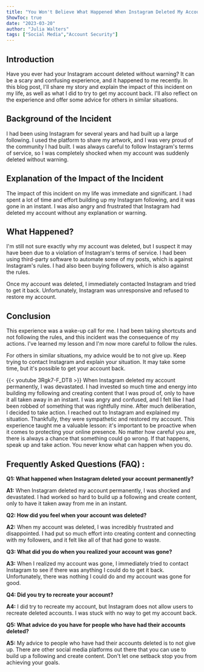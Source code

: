 ```yaml
---
title: "You Won't Believe What Happened When Instagram Deleted My Account Permanently!"
ShowToc: true 
date: "2023-03-20"
author: "Julia Walters" 
tags: ["Social Media","Account Security"]
---
```

## Introduction

Have you ever had your Instagram account deleted without warning? It can be a scary and confusing experience, and it happened to me recently. In this blog post, I'll share my story and explain the impact of this incident on my life, as well as what I did to try to get my account back. I'll also reflect on the experience and offer some advice for others in similar situations.

## Background of the Incident

I had been using Instagram for several years and had built up a large following. I used the platform to share my artwork, and I was very proud of the community I had built. I was always careful to follow Instagram's terms of service, so I was completely shocked when my account was suddenly deleted without warning.

## Explanation of the Impact of the Incident

The impact of this incident on my life was immediate and significant. I had spent a lot of time and effort building up my Instagram following, and it was gone in an instant. I was also angry and frustrated that Instagram had deleted my account without any explanation or warning.

## What Happened?

I'm still not sure exactly why my account was deleted, but I suspect it may have been due to a violation of Instagram's terms of service. I had been using third-party software to automate some of my posts, which is against Instagram's rules. I had also been buying followers, which is also against the rules.

Once my account was deleted, I immediately contacted Instagram and tried to get it back. Unfortunately, Instagram was unresponsive and refused to restore my account.

## Conclusion

This experience was a wake-up call for me. I had been taking shortcuts and not following the rules, and this incident was the consequence of my actions. I've learned my lesson and I'm now more careful to follow the rules.

For others in similar situations, my advice would be to not give up. Keep trying to contact Instagram and explain your situation. It may take some time, but it's possible to get your account back.

{{< youtube 3Rgk7-F_DT8 >}} 
When Instagram deleted my account permanently, I was devastated. I had invested so much time and energy into building my following and creating content that I was proud of, only to have it all taken away in an instant. I was angry and confused, and I felt like I had been robbed of something that was rightfully mine. After much deliberation, I decided to take action. I reached out to Instagram and explained my situation. Thankfully, they were sympathetic and restored my account. This experience taught me a valuable lesson: it's important to be proactive when it comes to protecting your online presence. No matter how careful you are, there is always a chance that something could go wrong. If that happens, speak up and take action. You never know what can happen when you do.

## Frequently Asked Questions (FAQ) :
**Q1: What happened when Instagram deleted your account permanently?**

**A1:** When Instagram deleted my account permanently, I was shocked and devastated. I had worked so hard to build up a following and create content, only to have it taken away from me in an instant.

**Q2: How did you feel when your account was deleted?**

**A2:** When my account was deleted, I was incredibly frustrated and disappointed. I had put so much effort into creating content and connecting with my followers, and it felt like all of that had gone to waste.

**Q3: What did you do when you realized your account was gone?**

**A3:** When I realized my account was gone, I immediately tried to contact Instagram to see if there was anything I could do to get it back. Unfortunately, there was nothing I could do and my account was gone for good.

**Q4: Did you try to recreate your account?**

**A4:** I did try to recreate my account, but Instagram does not allow users to recreate deleted accounts. I was stuck with no way to get my account back.

**Q5: What advice do you have for people who have had their accounts deleted?**

**A5:** My advice to people who have had their accounts deleted is to not give up. There are other social media platforms out there that you can use to build up a following and create content. Don't let one setback stop you from achieving your goals.


